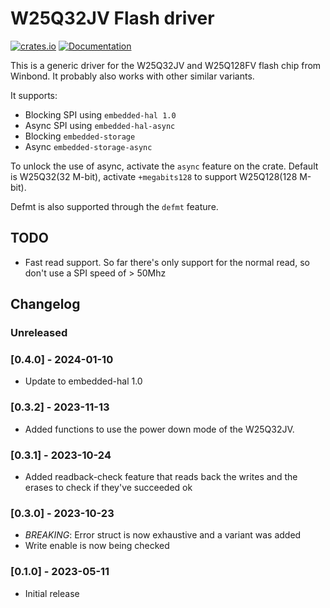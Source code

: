 # W25Q32JV Flash driver

[![crates.io](https://img.shields.io/crates/v/w25q32jv.svg)](https://crates.io/crates/w25q32jv) [![Documentation](https://docs.rs/w25q32jv/badge.svg)](https://docs.rs/w25q32jv)

This is a generic driver for the W25Q32JV and W25Q128FV flash chip from Winbond. It probably also works with other similar variants.

It supports:
- Blocking SPI using `embedded-hal 1.0`
- Async SPI using `embedded-hal-async`
- Blocking `embedded-storage`
- Async `embedded-storage-async`

To unlock the use of async, activate the `async` feature on the crate.
Default is W25Q32(32 M-bit), activate `+megabits128` to support W25Q128(128 M-bit).

Defmt is also supported through the `defmt` feature.

## TODO

- Fast read support. So far there's only support for the normal read, so don't use a SPI speed of > 50Mhz

## Changelog

### Unreleased

### [0.4.0] - 2024-01-10

- Update to embedded-hal 1.0

### [0.3.2] - 2023-11-13 

- Added functions to use the power down mode of the W25Q32JV.

### [0.3.1] - 2023-10-24

- Added readback-check feature that reads back the writes and the erases to check if they've succeeded ok

### [0.3.0] - 2023-10-23

- *BREAKING*: Error struct is now exhaustive and a variant was added
- Write enable is now being checked

### [0.1.0] - 2023-05-11
- Initial release
